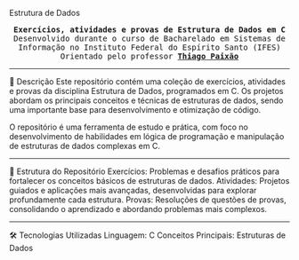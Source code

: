 Estrutura de Dados

<p align="center"> <samp><strong>Exercícios, atividades e provas de Estrutura de Dados em C</strong><br> Desenvolvido durante o curso de Bacharelado em Sistemas de Informação no Instituto Federal do Espírito Santo (IFES)<br> Orientado pelo professor <strong><a href = "https://github.com/thiagopx">Thiago Paixão</a></strong> </samp> </p>

---

📘 Descrição
Este repositório contém uma coleção de exercícios, atividades e provas da disciplina Estrutura de Dados, programados em C. Os projetos abordam os principais conceitos e técnicas de estruturas de dados, sendo uma importante base para desenvolvimento e otimização de código.

O repositório é uma ferramenta de estudo e prática, com foco no desenvolvimento de habilidades em lógica de programação e manipulação de estruturas de dados complexas em C.

---

📂 Estrutura do Repositório
Exercícios: Problemas e desafios práticos para fortalecer os conceitos básicos de estruturas de dados.
Atividades: Projetos guiados e aplicações mais avançadas, desenvolvidas para explorar profundamente cada estrutura.
Provas: Resoluções de questões de provas, consolidando o aprendizado e abordando problemas mais complexos.

---

🛠️ Tecnologias Utilizadas
Linguagem: C
Conceitos Principais: Estruturas de Dados 
